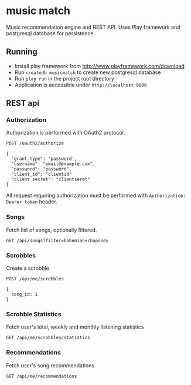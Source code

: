 # music match

Music recommendation engine and REST API.
Uses Play framework and postgresql database for persistence.

## Running

* Install play framework from http://www.playframework.com/download
* Run `createdb musicmatch` to create new postgresql database
* Run `play run` in the project root directory
* Application is accessible under `http://localhost:9000`

## REST api

### Authorization

Authorization is performed with OAuth2 protocol.

```
POST /oauth2/authorize

{
  "grant_type": "password',
  "username": "email@example.com",
  "password": "password",
  "client_id": "clientid"
  "client_secret": "clientseret"
}
```

All request requiring authorization must be performed with `Authorization: Bearer token` header.

### Songs

Fetch list of songs, optionally filtered.

```
GET /api/songs?filter=bohemian+rhapsody
```

### Scrobbles

Create a scrobble

```
POST /api/me/scrobbles

{
  song_id: 1
}
```

### Scrobble Statistics

Fetch user's total, weekly and monthly listening statistics

```
GET /api/me/scrobbles/statistics
```

### Recommendations

Fetch user's song recommendations

```
GET /api/me/recommendations
```

